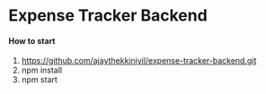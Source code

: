 # Expense Tracker Backend

#### How to start
1. https://github.com/ajaythekkiniyil/expense-tracker-backend.git
2. npm install 
3. npm start